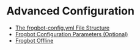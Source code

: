 # Advanced Configuration

* [The frogbot-config.yml File Structure](the-frogbot-config.yml-file-structure/)
* [Frogbot Configuration Parameters (Optional)](frogbot-configuration-parameters-optional.md)
* [Frogbot Offline](frogbot-offline.md)
